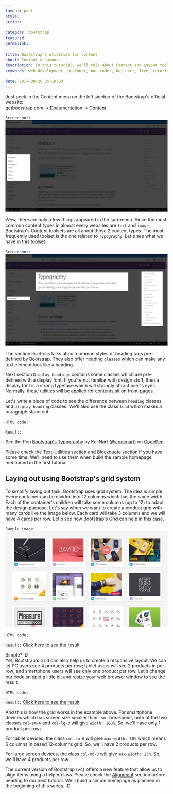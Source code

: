 ```yaml
---
layout: post
style:
script:

category: bootstrap
featured:
permalink:

title: Bootstrap's utilities for content
short: Content & Layout
description: In this tutorial, we'll talk about Content and Layout toolsets (mentioned in the first tutorial). <br>Since content is the most fundamental material of a website; <br>Let's start with Bootstrap's Content toolsets.
keywords: web development, beginner, non-coder, kei nart, free, tutorial, coding, programming, code nart, html, css, bootstrap, content, layout

date: 2017-08-26 05:10:00
---
```


Just peek in the Content menu on the left sidebar of the Bootstrap's official website:  
[getbootstrap.com -> Documentation -> Content](https://getbootstrap.com/docs/4.0/content/reboot/ "ext")

`Screenshot:`
![Bootstrap's Content toolsets](/images/bootstrap/3/content.jpg)

Wew, there are only a few things appeared in the sub-menu. Since the most common
content types in almost every websites are `text` and `image`, Bootstrap's
Content toolsets are all about those 2 content types. The most frequently used
toolset is the one related to `Typography`. Let's see what we have in this toolset.

`Screenshot:`
![Bootstrap's Typography toolset](/images/bootstrap/3/typography.jpg)

The section `Headings` talks about common styles of heading tags pre-defined by
Bootstrap. They also offer heading `classes` which can make any text element
look like a heading.

Next section `Display headings` contains some classes which are pre-defined with
a display font. If you're not familiar with design stuff, then a display font is
a strong typeface which will strongly attract user's eyes. Normally, these
utilities will be applied for contents sit on front-pages.

Let's write a piece of code to see the difference between `heading` classes
and `display heading` classes. We'll also use the class `lead` which makes a
paragraph stand out.

`HTML code:`
<script src="https://gist.github.com/codenart/114a93d35225a9a07ea65ffe8eb1793a.js">
</script>

`Result:`
<p data-height="500" data-theme-id="light" data-slug-hash="JOQBab"
   data-default-tab="result" data-user="codenart" data-embed-version="2"
   data-pen-title="Bootstrap's Typography" class="codepen">
   See the Pen <a href="https://codepen.io/codenart/pen/JOQBab/">Bootstrap's Typography</a>
   by Kei Nart (<a href="https://codepen.io/codenart">@codenart</a>) on
   <a href="https://codepen.io">CodePen</a>.
</p>
<script async src="https://production-assets.codepen.io/assets/embed/ei.js"></script>

Please check the
[Text-Utilities](https://getbootstrap.com/docs/4.0/content/typography/#text-utilities "ext")
section and [Blockquote](https://getbootstrap.com/docs/4.0/content/typography/#blockquotes "ext")
section if you have some time. We'll need to use them when build the sample
homepage mentioned in the first tutorial.

## Laying out using Bootstrap's grid system

To simplify laying out task, Bootstrap uses grid system. The idea is simple.
Every container can be divided into 12 columns which has the same width. Each of
the container's children will take some columns (up to 12) to adapt the design
purpose. Let's say when we want to create a product grid with many cards like the
image below. Each card will take 3 columns and we will have 4 cards per row. Let's
see how Bootstrap's Grid can help in this case.

`Sample image:`
![product grid](/images/bootstrap/3/grid.jpg)

`HTML code:`
<script src="https://gist.github.com/codenart/9ec1a0b45876750b2fda074a296e05e9.js">
</script>

`Result:` [Click here to see the result](https://codepen.io/codenart/full/gXVxWB/ "ext")

Simple? :D  
Yet, Bootstrap's Grid can also help us to create a responsive layout. We can let
PC users see 4 products per row; tablet users will see 2 products in per row; and
smartphone users will see only one product per row. Let's change our code snippet
a little bit and resize your web browser window to see the result.

`HTML code:`
<script src="https://gist.github.com/codenart/6df12de9493946c29995e6484609e073.js">
</script>

`Result:` [Click here to see the result](https://codepen.io/codenart/full/NwQvMK/ "ext")

And this is how the grid works in the example above. For smartphone devices which
has screen size smaller than `-sm-` breakpoint, both of the two classes `col-sm-6`
and `col-lg-3` will give `width: 100%`. So, we'll have only 1 product per row;

For tablet devices, the class `col-sm-6` will give `max-width: 50%` which means 6
columns in based 12-columns grid. So, we'll have 2 products per row.

For large screen devices, the class `col-md-3` will give `max-width: 25%`. So,
we'll have 4 products per row.

The current version of Bootstrap (v4) offers a new feature that allow us to align
items using a helper class. Please check the [Alignment](https://getbootstrap.com/docs/4.0/layout/grid/#alignment "ext") section
before heading to our next tutorial. We'll build a simple homepage as planned in
the beginning of this series. :D
